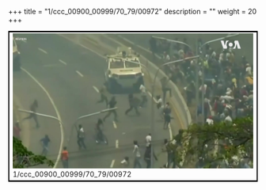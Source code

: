 +++
title = "1/ccc_00900_00999/70_79/00972"
description = ""
weight = 20
+++

<table style="border:2px solid black;max-width:800px;max-height:800px;" 
><tr><td>
<img class="center-fit-jpg"
src="/jpg_/aaa_20190430_NxaOmWaI8sI_00971.jpg">
1/ccc_00900_00999/70_79/00972
</img></td></tr></table>
